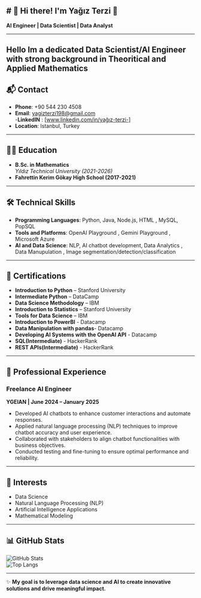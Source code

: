 ## # 🌟 Hi there! I'm Yağız Terzi 👋  
**AI Engineer | Data Scientist | Data Analyst**

---
  Hello Im a dedicated Data Scientist/AI Engineer with strong background in Theoritical and Applied Mathematics
---
## 📬 Contact
- **Phone**: +90 544 230 4508  
- **Email**: [yagizterzi198@gmail.com](mailto:yagizterzi198@gmail.com)  
-**LinkedIN** : [www.linkedin.com/in/yağız-terzi-]
- **Location**: Istanbul, Turkey  

---

## 🧑‍🎓 Education
- **B.Sc. in Mathematics**  
  *Yıldız Technical University (2021-2026)*  
- **Fahrettin Kerim Gökay High School (2017-2021)**  

---

## 🛠️ Technical Skills
- **Programming Languages**: Python, Java, Node.js, HTML , MySQL, PopSQL  
- **Tools and Platforms**: OpenAI Playground , Gemini Playground  , Microsoft Azure
- **AI and Data Science**: NLP, AI chatbot development, Data Analytics , Data Manupulation , Image segmentation/detection/classification

---

## 📜 Certifications
- **Introduction to Python** – Stanford University  
- **Intermediate Python** – DataCamp  
- **Data Science Methodology** – IBM  
- **Introduction to Statistics** – Stanford University  
- **Tools for Data Science** – IBM
- **Introduction to PowerBI** - Datacamp
- **Data Manipulation with pandas**- Datacamp
- **Developing AI Systems with the OpenAI API** - Datacamp
- **SQL(Intermediate)** - HackerRank
- **REST APIs(Intermediate)** - HackerRank
---

## 💼 Professional Experience
### Freelance AI Engineer  
**YGEIAN | June 2024 – January 2025**  
- Developed AI chatbots to enhance customer interactions and automate responses.  
- Applied natural language processing (NLP) techniques to improve chatbot accuracy and user experience.  
- Collaborated with stakeholders to align chatbot functionalities with business objectives.  
- Conducted testing and fine-tuning to ensure optimal performance and reliability.  

---

## 🌱 Interests
- Data Science  
- Natural Language Processing (NLP)  
- Artificial Intelligence Applications  
- Mathematical Modeling  

---

## 📊 GitHub Stats
![GitHub Stats](https://github-readme-stats.vercel.app/api?username=yagizterzi&show_icons=true&theme=radical)  
![Top Langs](https://github-readme-stats.vercel.app/api/top-langs/?username=yagizterzi&layout=compact&theme=radical)  

---

✨ **My goal is to leverage data science and AI to create innovative solutions and drive meaningful impact.**  


<!--
**yagizterzi/yagizterzi** is a ✨ _special_ ✨ repository because its `README.md` (this file) appears on your GitHub profile.

Here are some ideas to get you started:

- 🔭 I’m currently working on ...
- 🌱 I’m currently learning ...
- 👯 I’m looking to collaborate on ...
- 🤔 I’m looking for help with ...
- 💬 Ask me about ...
- 📫 How to reach me: ...
- 😄 Pronouns: ...
- ⚡ Fun fact: ...
-->
